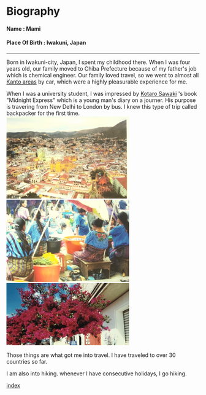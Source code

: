 # Biography
#### Name           : Mami
#### Place Of Birth : Iwakuni, Japan
-----------------------------------------------------------------
Born in Iwakuni-city, Japan, I spent my childhood there. When I was four years old, our family moved to Chiba Prefecture because of my father's job which is chemical engineer. Our family loved travel, so we went to almost all [Kanto areas](https://www.jetro.go.jp/en/ind_tourism/kanto.html) by car, which were a highly pleasurable experience for me.

When I was a university student, I was impressed by [Kotaro Sawaki](https://www.japantimes.co.jp/tag/kotaro-sawaki/)
's book "Midnight Express" which is a young man's diary on a journer. His purpose is travering from New Delhi to London by bus. I knew this type of trip called backpacker for the first time.
<img src="https://github.com/mamimuramoto/mamimuramoto.github.io/blob/master/Guanajuato.jpg" width="320px">
<img src="https://github.com/mamimuramoto/mamimuramoto.github.io/blob/master/Santiago Atitlan.jpg" width="320px">
<img src="https://github.com/mamimuramoto/mamimuramoto.github.io/blob/master/Oaxaca.jpg" width="320px">


Those things are what got me into travel. I have traveled to over 30 countries so far.

I am also into hiking. whenever I have consecutive holidays, I go hiking.




[index](https://github.com/mamimuramoto/mamimuramoto.github.io/blob/master/index.md)
